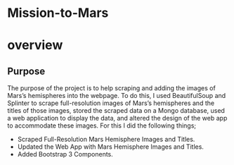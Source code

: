 # Mission-to-Mars
# overview
## Purpose
The purpose of the project is to help scraping and adding the images of Mars’s hemispheres into the webpage. To do this, I used BeautifulSoup and Splinter to scrape full-resolution images of Mars’s hemispheres and the titles of those images, stored the scraped data on a Mongo database, used a web application to display the data, and altered the design of the web app to accommodate these images.
 For this I did the following things;
 - Scraped Full-Resolution Mars Hemisphere Images and Titles.
 - Updated the Web App with Mars Hemisphere Images and Titles.
 - Added Bootstrap 3 Components.




















